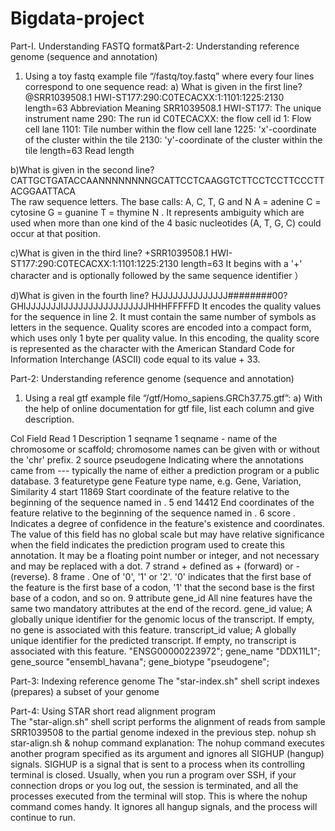 # Bigdata-project
Part-I. Understanding FASTQ format&Part-2: Understanding reference genome (sequence and annotation)
1) Using a toy fastq example file “/fastq/toy.fastq” 
   where every four lines correspond to one sequence read:
a) What is given in the first line?
@SRR1039508.1 HWI-ST177:290:C0TECACXX:1:1101:1225:2130 length=63
Abbreviation 	                        Meaning
SRR1039508.1 HWI-ST177:               The unique instrument name
290:	                                The run id
C0TECACXX:	                          the flow cell id
1:	                                  Flow cell lane
1101:	                                Tile number within the flow cell lane
1225:	                                'x'-coordinate of the cluster within the tile
2130:	                                'y'-coordinate of the cluster within the tile
length=63	                             Read length

b)What is given in the second line?
 CATTGCTGATACCAANNNNNNNNGCATTCCTCAAGGTCTTCCTCCTTCCCTTACGGAATTACA                                     
 The raw sequence letters. The base calls: A, C, T, G and N 
 A = adenine C = cytosine G = guanine T = thymine 
 N . It represents ambiguity which are used when more than one kind of the 4 basic nucleotides (A, T, G, C) could occur at that position.
 
c)What is given in the third line?
  +SRR1039508.1 HWI-ST177:290:C0TECACXX:1:1101:1225:2130 length=63
 It begins with a '+' character and is optionally followed by the same sequence identifier ）
 
 d)What is given in the fourth line?
   HJJJJJJJJJJJJJJ########00?GHIJJJJJJJIJJJJJJJJJJJJJJJJJHHHFFFFFD
It encodes the quality values for the sequence in line 2. 
It must contain the same number of symbols as letters in the sequence. 
Quality scores are encoded into a compact form, which uses only 1 byte per quality value. 
In this encoding, the quality score is represented as the character with the American Standard Code for Information Interchange (ASCII) code equal to its value + 33. 

 Part-2: Understanding reference genome (sequence and annotation)
 1) Using a real gtf example file “/gtf/Homo_sapiens.GRCh37.75.gtf”:
  a) With the help of online documentation for gtf file, list each column and give description.
  
Col Field 	    Read 1	Description
1	seqname	     1	      seqname - name of the chromosome or scaffold; chromosome                             names can be given with or without the 'chr' prefix.
2	source	    pseudogene	Indicating where the annotations came from --- typically                            the name of either a prediction program or a public                                  database.
3	featuretype	 gene	     Feature type name, e.g. Gene, Variation, Similarity
4	start	       11869	  Start coordinate of the feature relative to the beginning                           of the sequence named in <seqname>.
5	end	       14412	  End coordinates of the feature relative to the beginning                             of the sequence named in <seqname>.
6	score	.	              Indicates a degree of confidence in the feature's       existence and coordinates. The value of this field has no global scale but may have relative significance when the <source> field indicates the prediction program used to create this annotation. It may be a floating point number or integer, and not necessary and may be replaced with a dot.
7	strand	    +	        defined as + (forward) or - (reverse).
8	frame	.	              One of '0', '1' or '2'. '0' indicates that the first base of the feature is the first base of a codon, '1' that the second base is the first base of a codon, and so on.
9	attribute	gene_id	  All nine features have the same two mandatory attributes at the end of the record.
                          gene_id value; A globally unique identifier for the genomic locus of the transcript. If empty, no gene is associated with this feature. 
                          transcript_id value; A globally unique identifier for the predicted transcript. If empty, no transcript is associated with this feature. "ENSG00000223972"; gene_name "DDX11L1"; gene_source "ensembl_havana"; gene_biotype "pseudogene";
   
Part-3: Indexing reference genome
   The "star-index.sh" shell script indexes (prepares) a subset of your genome 
   
Part-4: Using STAR short read alignment program   
   The "star-align.sh" shell script performs the alignment of reads from sample SRR1039508 to the partial genome indexed in the previous step.
        nohup sh star-align.sh &
  nohup command explanation: The nohup command executes another program specified as its argument and ignores all SIGHUP (hangup) signals. SIGHUP is a signal that is sent to a process when its controlling terminal is closed. Usually, when you run a program over SSH, if your connection drops or you log out, the session is terminated, and all the processes executed from the terminal will stop. This is where the nohup command comes handy. It ignores all hangup signals, and the process will continue to run.
